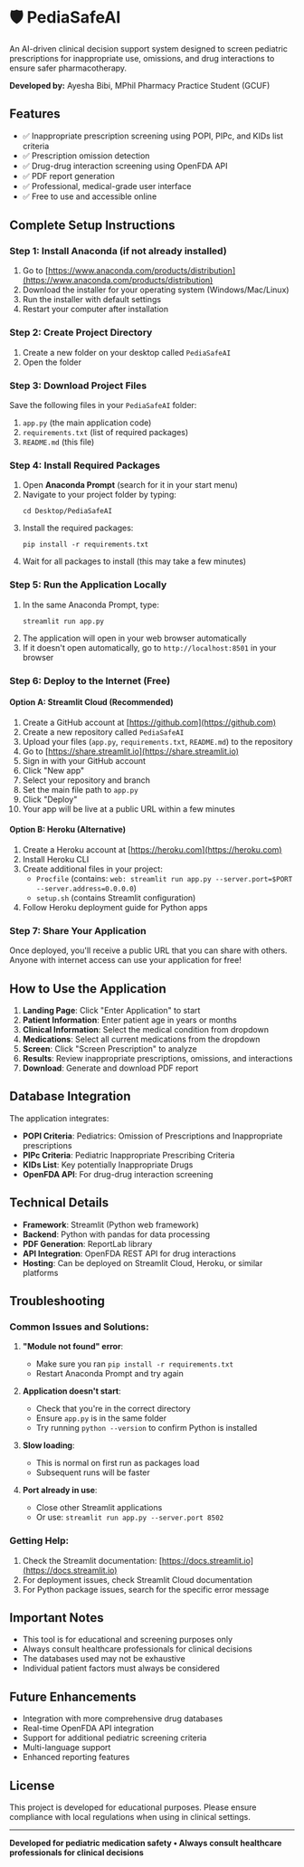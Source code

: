 # 🛡️ PediaSafeAI

An AI-driven clinical decision support system designed to screen pediatric prescriptions for inappropriate use, omissions, and drug interactions to ensure safer pharmacotherapy.

**Developed by:** Ayesha Bibi, MPhil Pharmacy Practice Student (GCUF)

## Features

- ✅ Inappropriate prescription screening using POPI, PIPc, and KIDs list criteria
- ✅ Prescription omission detection
- ✅ Drug-drug interaction screening using OpenFDA API
- ✅ PDF report generation
- ✅ Professional, medical-grade user interface
- ✅ Free to use and accessible online

## Complete Setup Instructions

### Step 1: Install Anaconda (if not already installed)

1. Go to [https://www.anaconda.com/products/distribution](https://www.anaconda.com/products/distribution)
2. Download the installer for your operating system (Windows/Mac/Linux)
3. Run the installer with default settings
4. Restart your computer after installation

### Step 2: Create Project Directory

1. Create a new folder on your desktop called `PediaSafeAI`
2. Open the folder

### Step 3: Download Project Files

Save the following files in your `PediaSafeAI` folder:

1. `app.py` (the main application code)
2. `requirements.txt` (list of required packages)
3. `README.md` (this file)

### Step 4: Install Required Packages

1. Open **Anaconda Prompt** (search for it in your start menu)
2. Navigate to your project folder by typing:
   ```
   cd Desktop/PediaSafeAI
   ```
3. Install the required packages:
   ```
   pip install -r requirements.txt
   ```
4. Wait for all packages to install (this may take a few minutes)

### Step 5: Run the Application Locally

1. In the same Anaconda Prompt, type:
   ```
   streamlit run app.py
   ```
2. The application will open in your web browser automatically
3. If it doesn't open automatically, go to `http://localhost:8501` in your browser

### Step 6: Deploy to the Internet (Free)

#### Option A: Streamlit Cloud (Recommended)

1. Create a GitHub account at [https://github.com](https://github.com)
2. Create a new repository called `PediaSafeAI`
3. Upload your files (`app.py`, `requirements.txt`, `README.md`) to the repository
4. Go to [https://share.streamlit.io](https://share.streamlit.io)
5. Sign in with your GitHub account
6. Click "New app"
7. Select your repository and branch
8. Set the main file path to `app.py`
9. Click "Deploy"
10. Your app will be live at a public URL within a few minutes

#### Option B: Heroku (Alternative)

1. Create a Heroku account at [https://heroku.com](https://heroku.com)
2. Install Heroku CLI
3. Create additional files in your project:
   - `Procfile` (contains: `web: streamlit run app.py --server.port=$PORT --server.address=0.0.0.0`)
   - `setup.sh` (contains Streamlit configuration)
4. Follow Heroku deployment guide for Python apps

### Step 7: Share Your Application

Once deployed, you'll receive a public URL that you can share with others. Anyone with internet access can use your application for free!

## How to Use the Application

1. **Landing Page**: Click "Enter Application" to start
2. **Patient Information**: Enter patient age in years or months
3. **Clinical Information**: Select the medical condition from dropdown
4. **Medications**: Select all current medications from the dropdown
5. **Screen**: Click "Screen Prescription" to analyze
6. **Results**: Review inappropriate prescriptions, omissions, and interactions
7. **Download**: Generate and download PDF report

## Database Integration

The application integrates:

- **POPI Criteria**: Pediatrics: Omission of Prescriptions and Inappropriate prescriptions
- **PIPc Criteria**: Pediatric Inappropriate Prescribing Criteria
- **KIDs List**: Key potentially Inappropriate Drugs
- **OpenFDA API**: For drug-drug interaction screening

## Technical Details

- **Framework**: Streamlit (Python web framework)
- **Backend**: Python with pandas for data processing
- **PDF Generation**: ReportLab library
- **API Integration**: OpenFDA REST API for drug interactions
- **Hosting**: Can be deployed on Streamlit Cloud, Heroku, or similar platforms

## Troubleshooting

### Common Issues and Solutions:

1. **"Module not found" error**:
   - Make sure you ran `pip install -r requirements.txt`
   - Restart Anaconda Prompt and try again

2. **Application doesn't start**:
   - Check that you're in the correct directory
   - Ensure `app.py` is in the same folder
   - Try running `python --version` to confirm Python is installed

3. **Slow loading**:
   - This is normal on first run as packages load
   - Subsequent runs will be faster

4. **Port already in use**:
   - Close other Streamlit applications
   - Or use: `streamlit run app.py --server.port 8502`

### Getting Help:

1. Check the Streamlit documentation: [https://docs.streamlit.io](https://docs.streamlit.io)
2. For deployment issues, check Streamlit Cloud documentation
3. For Python package issues, search for the specific error message

## Important Notes

- This tool is for educational and screening purposes only
- Always consult healthcare professionals for clinical decisions
- The databases used may not be exhaustive
- Individual patient factors must always be considered

## Future Enhancements

- Integration with more comprehensive drug databases
- Real-time OpenFDA API integration
- Support for additional pediatric screening criteria
- Multi-language support
- Enhanced reporting features

## License

This project is developed for educational purposes. Please ensure compliance with local regulations when using in clinical settings.

---

**Developed for pediatric medication safety • Always consult healthcare professionals for clinical decisions**
